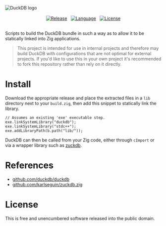 <!-- This is free and unencumbered software released into the public domain. -->

<picture>
	<source media="(prefers-color-scheme: light)" srcset="https://raw.github.com/duckdb/duckdb/f8761864efe92a157a0248bea3fb7446de13489a/logo/DuckDB_Logo-horizontal.png">
	<source media="(prefers-color-scheme: dark)" srcset="https://raw.github.com/duckdb/duckdb/f8761864efe92a157a0248bea3fb7446de13489a/logo/DuckDB_Logo-horizontal-dark-mode.png">
	<img alt="DuckDB logo" src="https://raw.github.com/duckdb/duckdb/f8761864efe92a157a0248bea3fb7446de13489a/logo/DuckDB_Logo-horizontal.png">
</picture>
<br>
<br>
<div align=center>
	<!--
		Place the closing '</a>' tags on the parent's line to prevent the link highlights from being
		extended past the images.
	-->
	<a href=https://github.com/pixelatedlabs/headcheck/releases/latest>
		<img alt=Release src=https://img.shields.io/github/v/release/pixelatedlabs/headcheck?style=for-the-badge></a>
	&nbsp;
	<a href=https://ziglang.org>
		<img alt=Language src=https://img.shields.io/github/languages/top/pixelatedlabs/headcheck?style=for-the-badge></a>
	&nbsp;
	<a href=https://github.com/pixelatedlabs/headcheck/blob/master/license.txt>
		<img alt=License src=https://img.shields.io/github/license/pixelatedlabs/headcheck?style=for-the-badge></a>
</div>
<br>

Scripts to build the DuckDB bundle in such a way as to allow it to be statically linked into Zig
applications.

> This project is intended for use in internal projects and therefore may build DuckDB with
configurations that are not optimal for external projects. If you'd like to use this in your own
project it's recommended to fork this repository rather than rely on it directly.

# Install

Download the appropriate release and place the extracted files in a `lib` directory next to your
`build.zig`, then add this snippet to statically link the library.

```zig
// Assumes an existing 'exe' executable step.
exe.linkSystemLibrary("duckdb");
exe.linkSystemLibrary("stdc++");
exe.addLibraryPath(b.path("lib/"));
```

DuckDB can then be called from your Zig code, either through `cImport` or via a wrapper library such
as [zuckdb](https://github.com/karlseguin/zuckdb.zig).

# References

- [github.com/duckdb/duckdb](https://github.com/duckdb/duckdb)
- [github.com/karlseguin/zuckdb.zig](https://github.com/karlseguin/zuckdb.zig)

# License

This is free and unencumbered software released into the public domain.

